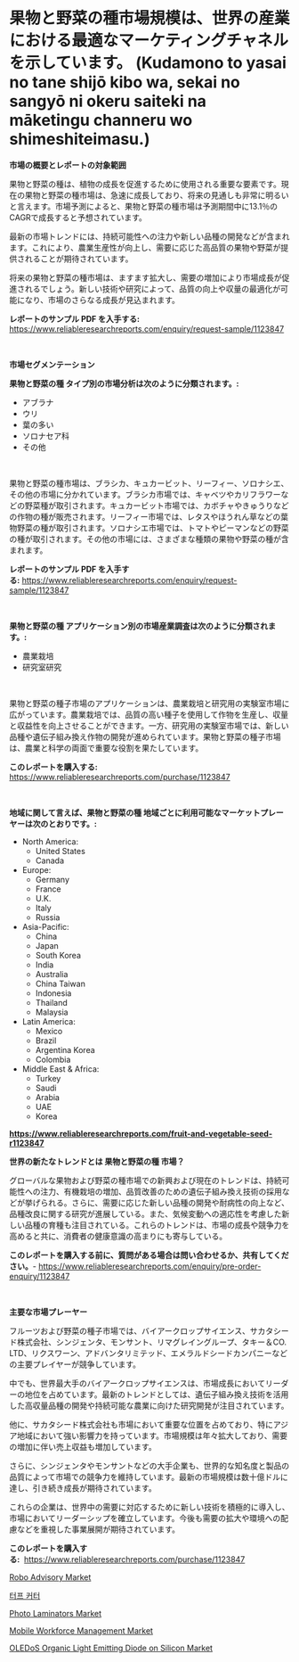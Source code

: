 <p><h1>果物と野菜の種市場規模は、世界の産業における最適なマーケティングチャネルを示しています。 (Kudamono to yasai no tane shijō kibo wa, sekai no sangyō ni okeru saiteki na māketingu channeru wo shimeshiteimasu.)</h1></p><p><strong>市場の概要とレポートの対象範囲</strong></p>
<p><p>果物と野菜の種は、植物の成長を促進するために使用される重要な要素です。現在の果物と野菜の種市場は、急速に成長しており、将来の見通しも非常に明るいと言えます。市場予測によると、果物と野菜の種市場は予測期間中に13.1％のCAGRで成長すると予想されています。</p><p>最新の市場トレンドには、持続可能性への注力や新しい品種の開発などが含まれます。これにより、農業生産性が向上し、需要に応じた高品質の果物や野菜が提供されることが期待されています。</p><p>将来の果物と野菜の種市場は、ますます拡大し、需要の増加により市場成長が促進されるでしょう。新しい技術や研究によって、品質の向上や収量の最適化が可能になり、市場のさらなる成長が見込まれます。</p></p>
<p><strong>レポートのサンプル PDF を入手する:</strong> <a href="https://www.reliableresearchreports.com/enquiry/request-sample/1123847">https://www.reliableresearchreports.com/enquiry/request-sample/1123847</a></p>
<p>&nbsp;</p>
<p><strong>市場セグメンテーション</strong></p>
<p><strong>果物と野菜の種 タイプ別の市場分析は次のように分類されます。:</strong></p>
<p><ul><li>アブラナ</li><li>ウリ</li><li>葉の多い</li><li>ソロナセア科</li><li>その他</li></ul></p>
<p>&nbsp;</p>
<p><p>果物と野菜の種市場は、ブラシカ、キュカービット、リーフィー、ソロナシエ、その他の市場に分かれています。ブラシカ市場では、キャベツやカリフラワーなどの野菜種が取引されます。キュカービット市場では、カボチャやきゅうりなどの作物の種が販売されます。リーフィー市場では、レタスやほうれん草などの葉物野菜の種が取引されます。ソロナシエ市場では、トマトやピーマンなどの野菜の種が取引されます。その他の市場には、さまざまな種類の果物や野菜の種が含まれます。</p></p>
<p><strong>レポートのサンプル PDF を入手する:</strong>&nbsp;<a href="https://www.reliableresearchreports.com/enquiry/request-sample/1123847">https://www.reliableresearchreports.com/enquiry/request-sample/1123847</a></p>
<p>&nbsp;</p>
<p><strong> 果物と野菜の種 アプリケーション別の市場産業調査は次のように分類されます。:</strong></p>
<p><ul><li>農業栽培</li><li>研究室研究</li></ul></p>
<p>&nbsp;</p>
<p><p>果物と野菜の種子市場のアプリケーションは、農業栽培と研究用の実験室市場に広がっています。農業栽培では、品質の高い種子を使用して作物を生産し、収量と収益性を向上させることができます。一方、研究用の実験室市場では、新しい品種や遺伝子組み換え作物の開発が進められています。果物と野菜の種子市場は、農業と科学の両面で重要な役割を果たしています。</p></p>
<p><strong>このレポートを購入する:</strong>&nbsp; <a href="https://www.reliableresearchreports.com/purchase/1123847">https://www.reliableresearchreports.com/purchase/1123847</a></p>
<p>&nbsp;</p>
<p><strong>地域に関して言えば、果物と野菜の種 地域ごとに利用可能なマーケットプレーヤーは次のとおりです。:</strong></p>
<p><ul>
    <li>
        North America:
        <ul>
            <li>United States</li>
            <li>Canada</li>
        </ul>
    </li>
    <li>
        Europe:
        <ul>
            <li>Germany</li>
            <li>France</li>
            <li>U.K.</li>
            <li>Italy</li>
            <li>Russia</li>
        </ul>
    </li>
    <li>
        Asia-Pacific:
        <ul>
            <li>China</li>
            <li>Japan</li>
            <li>South Korea</li>
            <li>India</li>
            <li>Australia</li>
            <li>China Taiwan</li>
            <li>Indonesia</li>
            <li>Thailand</li>
            <li>Malaysia</li>
        </ul>
    </li>
    <li>
        Latin America:
        <ul>
            <li>Mexico</li>
            <li>Brazil</li>
            <li>Argentina Korea</li>
            <li>Colombia</li>
        </ul>
    </li>
    <li>
        Middle East & Africa:
        <ul>
            <li>Turkey</li>
            <li>Saudi</li>
            <li>Arabia</li>
            <li>UAE</li>
            <li>Korea</li>
        </ul>
    </li>
    </ul></p>
<p><strong><a href="https://www.reliableresearchreports.com/fruit-and-vegetable-seed-r1123847">https://www.reliableresearchreports.com/fruit-and-vegetable-seed-r1123847</a></strong>&nbsp;</p>
<p><strong>世界の新たなトレンドとは 果物と野菜の種 市場？</strong></p>
<p><p>グローバルな果物および野菜の種市場での新興および現在のトレンドは、持続可能性への注力、有機栽培の増加、品質改善のための遺伝子組み換え技術の採用などが挙げられる。さらに、需要に応じた新しい品種の開発や耐病性の向上など、品種改良に関する研究が進展している。また、気候変動への適応性を考慮した新しい品種の育種も注目されている。これらのトレンドは、市場の成長や競争力を高めると共に、消費者の健康意識の高まりにも寄与している。</p></p>
<p><strong>このレポートを購入する前に、質問がある場合は問い合わせるか、共有してください。</strong>- <a href="https://www.reliableresearchreports.com/enquiry/pre-order-enquiry/1123847">https://www.reliableresearchreports.com/enquiry/pre-order-enquiry/1123847</a></p>
<p>&nbsp;</p>
<p><strong>主要な市場プレーヤー</strong></p>
<p><p>フルーツおよび野菜の種子市場では、バイアークロップサイエンス、サカタシード株式会社、シンジェンタ、モンサント、リマグレイングループ、タキー＆CO. LTD、リクスワーン、アドバンタリミテッド、エメラルドシードカンパニーなどの主要プレイヤーが競争しています。 </p><p>中でも、世界最大手のバイアークロップサイエンスは、市場成長においてリーダーの地位を占めています。最新のトレンドとしては、遺伝子組み換え技術を活用した高収量品種の開発や持続可能な農業に向けた研究開発が注目されています。 </p><p>他に、サカタシード株式会社も市場において重要な位置を占めており、特にアジア地域において強い影響力を持っています。市場規模は年々拡大しており、需要の増加に伴い売上収益も増加しています。 </p><p>さらに、シンジェンタやモンサントなどの大手企業も、世界的な知名度と製品の品質によって市場での競争力を維持しています。最新の市場規模は数十億ドルに達し、引き続き成長が期待されています。 </p><p>これらの企業は、世界中の需要に対応するために新しい技術を積極的に導入し、市場においてリーダーシップを確立しています。今後も需要の拡大や環境への配慮などを重視した事業展開が期待されています。</p></p>
<p><strong>このレポートを購入する:</strong>&nbsp;&nbsp;<a href="https://www.reliableresearchreports.com/purchase/1123847">https://www.reliableresearchreports.com/purchase/1123847</a></p>
<p><p><a href="https://github.com/Glendatilghmankmgz0rbhwpy/Market-Research-Report-List-2/blob/main/robo-advisory-market.md">Robo Advisory Market</a></p><p><a href="https://github.com/fernandotryO5lson96765/Market-Research-Report-List-1/blob/main/144085722540.md">터프 커터</a></p><p><a href="https://view.publitas.com/reportprime-1/photo-laminators-market-focuses-on-market-share-size-and-projected-forecast-till-2031/">Photo Laminators Market</a></p><p><a href="https://github.com/dx0328/Market-Research-Report-List-2/blob/main/mobile-workforce-management-market.md">Mobile Workforce Management Market</a></p><p><a href="https://invited-way-688.notion.site/OLEDoS-Organic-Light-Emitting-Diode-on-Silicon-Market-The-Key-To-Successful-Business-Strategy-Forec-3d5eeaa4392b4c328b6a2f9249cb95dd">OLEDoS Organic Light Emitting Diode on Silicon Market</a></p></p>